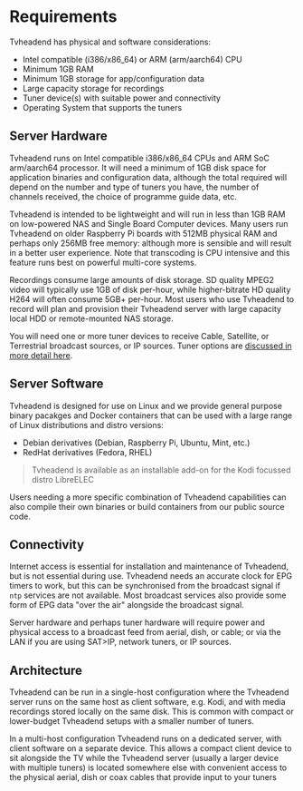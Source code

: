 # Requirements

Tvheadend has physical and software considerations:

* Intel compatible (i386/x86\_64) or ARM (arm/aarch64) CPU
* Minimum 1GB RAM
* Minimum 1GB storage for app/configuration data
* Large capacity storage for recordings
* Tuner device(s) with suitable power and connectivity
* Operating System that supports the tuners

## Server Hardware

Tvheadend runs on Intel compatible i386/x86\_64 CPUs and ARM SoC arm/aarch64 processor. It will need a minimum of 1GB disk space for application binaries and configuration data, although the total required will depend on the number and type of tuners you have, the number of channels received, the choice of programme guide data, etc.

Tvheadend is intended to be lightweight and will run in less than 1GB RAM on low-powered NAS and Single Board Computer devices. Many users run Tvheadend on older Raspberry Pi boards with 512MB physical RAM and perhaps only 256MB free memory: although more is sensible and will result in a better user experience. Note that transcoding is CPU intensive and this feature runs best on powerful multi-core systems.

Recordings consume large amounts of disk storage. SD quality MPEG2 video will typically use 1GB of disk per-hour, while higher-bitrate HD quality H264 will often consume 5GB+ per-hour. Most users who use Tvheadend to record will plan and provision their Tvheadend server with large capacity local HDD or remote-mounted NAS storage.

You will need one or more tuner devices to receive Cable, Satellite, or Terrestrial broadcast sources, or IP sources. Tuner options are [discussed in more detail here](tuners.md).

## Server Software

Tvheadend is designed for use on Linux and we provide general purpose binary pacakges and Docker containers that can be used with a large range of Linux distributions and distro versions:

* Debian derivatives (Debian, Raspberry Pi, Ubuntu, Mint, etc.)
* RedHat derivatives (Fedora, RHEL)

> Tvheadend is available as an installable add-on for the Kodi focussed distro LibreELEC

Users needing a more specific combination of Tvheadend capabilities can also compile their own binaries or build containers from our public source code.

## Connectivity

Internet access is essential for installation and maintenance of Tvheadend, but is not essential during use. Tvheadend needs an accurate clock for EPG timers to work, but this can be synchronised from the broadcast signal if `ntp` services are not available. Most broadcast services also provide some form of EPG data "over the air" alongside the broadcast signal.&#x20;

Server hardware and perhaps tuner hardware will require power and physical access to a broadcast feed from aerial, dish, or cable; or via the LAN if you are using SAT>IP, network tuners, or IP sources.&#x20;

## Architecture

Tvheadend can be run in a single-host configuration where the Tvheadend server runs on the same host as client software, e.g. Kodi, and with media recordings stored locally on the same disk. This is common with compact or lower-budget Tvheadend setups with a smaller number of tuners.

In a multi-host configuration Tvheadend runs on a dedicated server, with client software on a separate device. This allows a compact client device to sit alongside the TV while the Tvheadend server (usually a larger device with multiple tuners) is located somewhere else with convenient access to the physical aerial, dish or coax cables that provide input to your tuners
